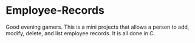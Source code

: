 # Employee-Records
Good evening gamers. This is a mini projects that allows a person to add, modify, delete, and list 
employee records. It is all done in C.
